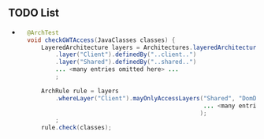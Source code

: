 ## TODO List

* ```java
	@ArchTest
	void checkGWTAccess(JavaClasses classes) {
		LayeredArchitecture layers = Architectures.layeredArchitecture()
			.layer("Client").definedBy("..client..")
			.layer("Shared").definedBy("..shared..")
			... <many entries omitted here> ...
			;

		ArchRule rule = layers
			.whereLayer("Client").mayOnlyAccessLayers("Shared", "DomDtos", "DomBase", "DomConfig",  								
			                                          ... <many entries omitted here> ...
			                                         );
			;
		rule.check(classes);

```